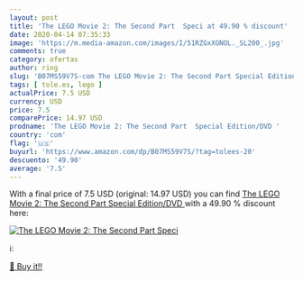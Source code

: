 ```yaml
---
layout: post
title: 'The LEGO Movie 2: The Second Part  Speci at 49.90 % discount'
date: 2020-04-14 07:35:33
image: 'https://m.media-amazon.com/images/I/51RZGxXGNOL._SL200_.jpg'
comments: true
category: ofertas
author: ring
slug: 'B07MS59V7S-com The LEGO Movie 2: The Second Part Special Edition/DVD'
tags: [ tole.es, lego ]
actualPrice: 7.5 USD
currency: USD
price: 7.5
comparePrice: 14.97 USD
prodname: 'The LEGO Movie 2: The Second Part  Special Edition/DVD '
country: 'com'
flag: '🇺🇸'
buyurl: 'https://www.amazon.com/dp/B07MS59V7S/?tag=tolees-20'
descuento: '49.90'
average: '7.5'
---
```


With a final price of 7.5 USD (original: 14.97 USD) you can find [The LEGO Movie 2: The Second Part  Special Edition/DVD ](https://www.amazon.com/dp/B07MS59V7S/?tag=tolees-20) with a  49.90 % discount here:

[![The LEGO Movie 2: The Second Part  Speci](https://m.media-amazon.com/images/I/51RZGxXGNOL._SL200_.jpg)](https://www.amazon.com/dp/B07MS59V7S/?tag=tolees-20)

ℹ️:


[🛒 Buy it!!](https://www.amazon.com/dp/B07MS59V7S/?tag=tolees-20)
